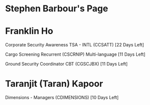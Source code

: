 # Stephen Barbour's Page




# Franklin Ho


Corporate Security Awareness TSA - INTL (CCSATT) [22 Days Left]

Cargo Screening Recurrent (CSCRNIP) Multi-language [11 Days Left]

Ground Security Coordinator CBT (CGSCJBX) [11 Days Left]



# Taranjit (Taran) Kapoor


Dimensions - Managers (CDIMENSIONS) [10 Days Left]



